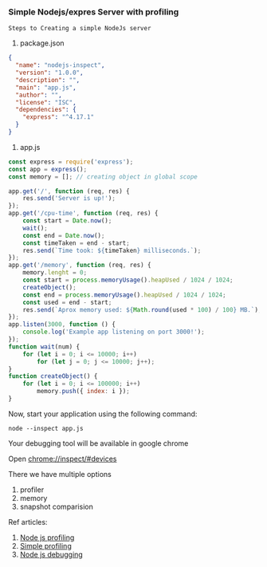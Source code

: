 ### Simple Nodejs/expres Server with profiling
    Steps to Creating a simple NodeJs server

1. package.json

```JSON
{
  "name": "nodejs-inspect",
  "version": "1.0.0",
  "description": "",
  "main": "app.js",
  "author": "",
  "license": "ISC",
  "dependencies": {
    "express": "^4.17.1"
  }
}
```
1. app.js
```javaScript
const express = require('express');
const app = express();
const memory = []; // creating object in global scope

app.get('/', function (req, res) {
    res.send('Server is up!');
});
app.get('/cpu-time', function (req, res) {
    const start = Date.now();
    wait();
    const end = Date.now();
    const timeTaken = end - start;
    res.send(`Time took: ${timeTaken} milliseconds.`);
});
app.get('/memory', function (req, res) {
    memory.lenght = 0;
    const start = process.memoryUsage().heapUsed / 1024 / 1024;
    createObject();
    const end = process.memoryUsage().heapUsed / 1024 / 1024;
    const used = end - start;
    res.send(`Aprox memory used: ${Math.round(used * 100) / 100} MB.`);
});
app.listen(3000, function () {
    console.log('Example app listening on port 3000!');
});
function wait(num) {
    for (let i = 0; i <= 10000; i++)
        for (let j = 0; j <= 10000; j++);
}
function createObject() {
    for (let i = 0; i <= 100000; i++)
        memory.push({ index: i });
}
```
Now, start your application using the following command:

```
node --inspect app.js
```
Your debugging tool will be available in google chrome

Open [chrome://inspect/#devices](chrome://inspect/#devices)

There we have multiple options
1. profiler
2. memory
3. snapshot comparision


Ref articles: 
1. [Node js profiling](https://medium.com/@pra4mesh/debugging-cpu-time-and-memory-allocation-of-your-nodejs-application-238af9cbe01d)
2. [Simple profiling](https://nodejs.org/en/docs/guides/simple-profiling)
3. [Node js debugging](https://nodejs.org/en/docs/guides/debugging-getting-started/)
